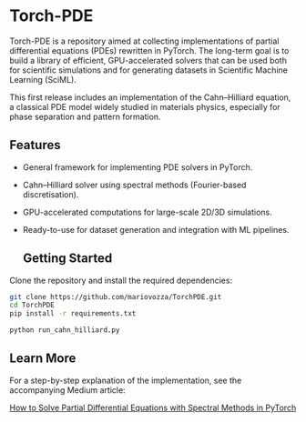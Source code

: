 # Torch-PDE

Torch-PDE is a repository aimed at collecting implementations of partial differential equations (PDEs) rewritten in PyTorch.
The long-term goal is to build a library of efficient, GPU-accelerated solvers that can be used both for scientific simulations and for generating datasets in Scientific Machine Learning (SciML).

This first release includes an implementation of the Cahn–Hilliard equation, a classical PDE model widely studied in materials physics, especially for phase separation and pattern formation.

## Features

- General framework for implementing PDE solvers in PyTorch.

- Cahn–Hilliard solver using spectral methods (Fourier-based discretisation).

- GPU-accelerated computations for large-scale 2D/3D simulations.

- Ready-to-use for dataset generation and integration with ML pipelines.

  ## Getting Started

Clone the repository and install the required dependencies:

```bash
git clone https://github.com/mariovozza/TorchPDE.git
cd TorchPDE
pip install -r requirements.txt
```
```bash
python run_cahn_hilliard.py
```

## Learn More

For a step-by-step explanation of the implementation, see the accompanying Medium article:

[How to Solve Partial Differential Equations with Spectral Methods in PyTorch](https://medium.com/@marvozzam/how-to-solve-partial-differential-equations-with-spectral-methods-in-pytorch-d009011e6567)
